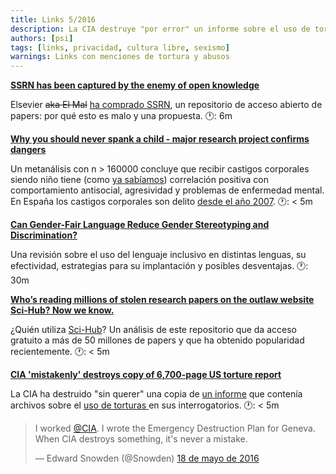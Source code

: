 ```yaml
---
title: Links 5/2016
description: La CIA destruye "por error" un informe sobre el uso de tortura y otros links
authors: [psi]
tags: [links, privacidad, cultura libre, sexismo]
warnings: Links con menciones de tortura y abusos
---
```


[**SSRN has been captured by the enemy of open knowledge**](https://medium.com/@PaulGowder/ssrn-has-been-captured-by-the-enemy-of-open-knowledge-b3e5bca6751d)

Elsevier ~~aka El Mal~~ [ha comprado SSRN](https://www.elsevier.com/connect/ssrn-the-leading-social-science-and-humanities-repository-and-online-community-joins-elsevier), un repositorio de acceso abierto de papers: por qué esto es malo y una propuesta. 🕐: 6m

[**Why you should never spank a child - major research project confirms dangers**](http://www.telegraph.co.uk/science/2016/04/26/why-you-should-never-spank-a-child---major-research-project-conf)

Un metanálisis con n > 160000 concluye que recibir castigos corporales siendo niño tiene (como [ya sabíamos](https://en.wikipedia.org/wiki/Corporal_punishment_in_the_home#Effects_on_behaviour_and_development)) correlación positiva con comportamiento antisocial, agresividad y problemas de enfermedad mental. En España los castigos corporales son delito [desde el año 2007](http://www.endcorporalpunishment.org/progress/country-reports/spain.html). 🕐: < 5m

[**Can Gender-Fair Language Reduce Gender Stereotyping and Discrimination?**](http://www.ncbi.nlm.nih.gov/pmc/articles/PMC4735429)

Una revisión sobre el uso del lenguaje inclusivo en distintas lenguas, su efectividad, estrategias para su implantación y posibles desventajas. 🕐: 30m

[**Who’s reading millions of stolen research papers on the outlaw website Sci-Hub? Now we know.**](https://www.washingtonpost.com/news/local/wp/2016/04/28/whos-reading-millions-of-stolen-research-papers-on-the-outlaw-site-sci-hub-now-we-know)

¿Quién utiliza [Sci-Hub](https://en.wikipedia.org/wiki/Sci-Hub)? Un análisis de este repositorio que da acceso gratuito a más de 50 millones de papers y que ha obtenido popularidad recientemente. 🕐: < 5m

[**CIA 'mistakenly' destroys copy of 6,700-page US torture report**](http://www.independent.co.uk/news/world/americas/cia-mistakenly-destroys-copy-of-6700-page-us-torture-report-feinstein-a7034096.html)

La CIA ha destruido "sin querer" una copia de [un informe](https://en.wikipedia.org/wiki/Senate_Intelligence_Committee_report_on_CIA_torture) que contenía archivos sobre el [uso de torturas ](https://en.wikipedia.org/wiki/Enhanced_interrogation_techniques) en sus interrogatorios. 🕐: < 5m

<blockquote data-lang="es"><p lang="en" dir="ltr">I worked <a href="https://twitter.com/CIA">@CIA</a>. I wrote the Emergency Destruction Plan for Geneva. When CIA destroys something, it&#39;s never a mistake.</p>&mdash; Edward Snowden (@Snowden) <a href="https://twitter.com/Snowden/status/732991012340137988">18 de mayo de 2016</a></blockquote>

